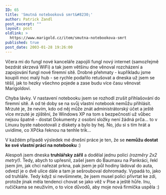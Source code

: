 ```yaml
---
ID: 65
title: 'Smutná notebooková smrt&#8230;'
author: Patrick Zandl
post_excerpt: ""
layout: post
oldlink: >
  https://www.marigold.cz/item/smutna-notebookova-smrt
published: true
post_date: 2003-01-28 19:26:00
---
```

<p>
Včera mi do fungl nové kanceláře zapojili fungl nový internet (samozřejmě bezdrát skrzevá WiFi) a tak jsem většinu dne věnoval rozcházení a zapojování fungl nové firemní sítě. Drobné přehmaty - kupříkladu jsme koupili moc malý hub - se rychle podařilo retušovat a dneska už jsem se těšil, jak to hezky všechno pojede a zase budu více času věnovat Marigoldovi. </p>

<p>
Chyba lávky. V nastavení notebooku jsem se rozhodl zrušit přihlašování do firemní sítě. A od té doby se na svůj vlastní notebook nemůžu přihlásit. Mrzuté je, že nevím, kdo od něj může znát administrátorský účet a ještě více mrzuté je zjištění, že Windows XP na tom s bezpečností už vůbec nejsou špatně - dostat Dokumenty z osobní složky není žádná prča... to v Linuxu byste nabootovali z diskety a bylo by hej. No, jdu si s tím hrát a uvidíme, co XPčka řeknou na tenhle trik...</p>

<p>
V každém případě výsledek mé dnešní práce je ten, že se <STRONG>nemůžu dostat ke své vlastní práci na notebooku</STRONG> :)</p>

<p>
Alespoň jsem dneska <STRONG>truhlářsky zářil</STRONG> a dodělal jednu polici <EM>(rozměry 2x2 metry!).</EM> Tedy, abych to upřesnil, zašel jsem do Baumaxu na Pankráci, řekl jsem jim, jak chci nařezat prkna, pak jsem je půl hodiny ládoval do auta, odvezl je o dvě ulice dále a tam je sešrouboval dohromady. Vypadá to, jako od truhláře. Tedy když si nevšimnete, že jsem musel polici přivrtat ke zdi, protože jinak měla tendenci chovat se jako věž v Pise a ještě hůře. Inu, ručičkama se neuživím, o to více důvodů, aby moje nová firmička uspěla :)</p>
